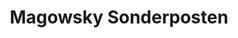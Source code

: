 ---
title: "Magowsky Sonderposten"
url: /horn-bad-meinberg/magowsky-sonderposten/
shop: Supermarkt
---